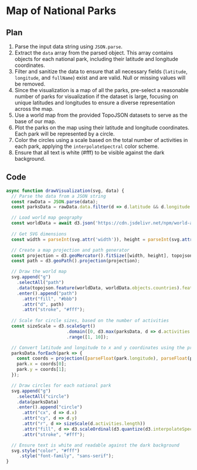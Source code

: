 # Map of National Parks

## Plan
1. Parse the input data string using `JSON.parse`.
2. Extract the `data` array from the parsed object. This array contains objects for each national park, including their latitude and longitude coordinates.
3. Filter and sanitize the data to ensure that all necessary fields (`latitude`, `longitude`, and `fullName`) exist and are valid. Null or missing values will be removed.
4. Since the visualization is a map of all the parks, pre-select a reasonable number of parks for visualization if the dataset is large, focusing on unique latitudes and longitudes to ensure a diverse representation across the map.
5. Use a world map from the provided TopoJSON datasets to serve as the base of our map.
6. Plot the parks on the map using their latitude and longitude coordinates. Each park will be represented by a circle.
7. Color the circles using a scale based on the total number of activities in each park, applying the `interpolateSpectral` color scheme.
8. Ensure that all text is white (#fff) to be visible against the dark background.

## Code
```javascript
async function drawVisualization(svg, data) {
  // Parse the data from a JSON string
  const rawData = JSON.parse(data);
  const parksData = rawData.data.filter(d => d.latitude && d.longitude && d.fullName);

  // Load world map geography
  const worldData = await d3.json('https://cdn.jsdelivr.net/npm/world-atlas@2/countries-110m.json');
  
  // Get SVG dimensions
  const width = parseInt(svg.attr('width')), height = parseInt(svg.attr('height'));

  // Create a map projection and path generator
  const projection = d3.geoMercator().fitSize([width, height], topojson.feature(worldData, worldData.objects.countries));
  const path = d3.geoPath().projection(projection);

  // Draw the world map
  svg.append("g")
    .selectAll("path")
    .data(topojson.feature(worldData, worldData.objects.countries).features)
    .enter().append("path")
      .attr("fill", "#bbb")
      .attr("d", path)
      .attr("stroke", "#fff");
  
  // Scale for circle sizes, based on the number of activities
  const sizeScale = d3.scaleSqrt()
                       .domain([0, d3.max(parksData, d => d.activities.length)])
                       .range([1, 10]);

  // Convert latitude and longitude to x and y coordinates using the projection
  parksData.forEach(park => {
    const coords = projection([parseFloat(park.longitude), parseFloat(park.latitude)]);
    park.x = coords[0];
    park.y = coords[1];
  });

  // Draw circles for each national park
  svg.append("g")
    .selectAll("circle")
    .data(parksData)
    .enter().append("circle")
      .attr("cx", d => d.x)
      .attr("cy", d => d.y)
      .attr("r", d => sizeScale(d.activities.length))
      .attr("fill", d => d3.scaleOrdinal(d3.quantize(d3.interpolateSpectral, parksData.length))(d.activities.length))
      .attr("stroke", "#fff");

  // Ensure text is white and readable against the dark background
  svg.style("color", "#fff")
     .style("font-family", "sans-serif");
}
```